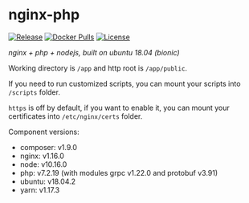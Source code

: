 # nginx-php

[![Release](https://img.shields.io/github/release/dakalab/nginx-php.svg)](https://github.com/dakalab/nginx-php/releases)
[![Docker Pulls](https://img.shields.io/docker/pulls/dakalab/nginx-php.svg)](https://hub.docker.com/r/dakalab/nginx-php)
[![License](https://img.shields.io/github/license/dakalab/nginx-php.svg)](https://github.com/dakalab/nginx-php)

*nginx + php + nodejs, built on ubuntu 18.04 (bionic)*

Working directory is `/app` and http root is `/app/public`.

If you need to run customized scripts, you can mount your scripts into `/scripts` folder.

`https` is off by default, if you want to enable it, you can mount your certificates into `/etc/nginx/certs` folder.

Component versions:

- composer: v1.9.0
- nginx: v1.16.0
- node: v10.16.0
- php: v7.2.19 (with modules grpc v1.22.0 and protobuf v3.91)
- ubuntu: v18.04.2
- yarn: v1.17.3
